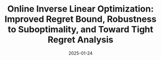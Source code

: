 ---
title: 'Online Inverse Linear Optimization: Improved Regret Bound, Robustness to Suboptimality, and Toward Tight Regret Analysis'
authors:
- Shinsaku Sakaue
- Taira Tsuchiya
- Han Bao
- Taihei Oki
date: '2025-01-24'
publication_types:
- manuscript
publication: '*arXiv [cs.LG]*'

links:
#- name: Paper
#  url: 'https://openreview.net/forum?id=jHh804fZ5l&referrer=%5Bthe%20profile%20of%20Shinsaku%20Sakaue%5D(%2Fprofile%3Fid%3D~Shinsaku_Sakaue1)'
url_pdf: 'https://arxiv.org/abs/2501.14349'
url_code: ''
url_dataset: ''
url_poster: ''
url_project: ''
url_slides: ''
url_source: ''
url_video: ''
---